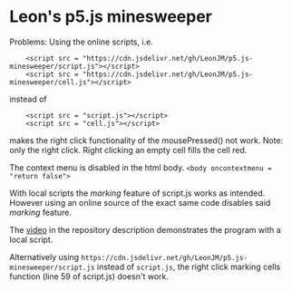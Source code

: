 # **Leon's p5.js minesweeper**

Problems:
Using the online scripts, i.e. 
```
	<script src = "https://cdn.jsdelivr.net/gh/LeonJM/p5.js-minesweeper/script.js"></script>
	<script src = "https://cdn.jsdelivr.net/gh/LeonJM/p5.js-minesweeper/cell.js"></script>	
```

instead of 
```
	<script src = "script.js"></script>
	<script src = "cell.js"></script>	
```

makes the right click functionality of the mousePressed() not work. Note: only the right click.
Right clicking an empty cell fills the cell red.

The context menu is disabled in the html body. `<body oncontextmenu = "return false">`

With local scripts the *marking* feature of script.js works as intended. However using an online source of the 
exact same code disables said *marking* feature.

The [video](https://youtu.be/3gnvaixOCNg) in the repository description demonstrates the program with a local script.

Alternatively using `https://cdn.jsdelivr.net/gh/LeonJM/p5.js-minesweeper/script.js` instead of `script.js`, the right 
click marking cells function (line 59 of script.js) doesn't work.
